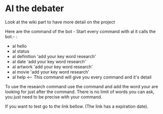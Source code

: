 # Al the debater 

Look at the wiki part to have more detail on the project 

Here are the command of the bot - Start every command with al it calls the bot.- :

* al hello 
* al status
* al definition 'add your key word research'
* al date 'add your key word research'
* al artwork 'add your key word research'
* al movie 'add your key word research'
* al help <-- This command will give you every command and it's detail 

To use the research command use the command and add the word your are looking for just after the command. There is no limit of words you can ask, you just need to be precise with your command.

If you want to test go to the link bellow. (The link has a expiration date).
